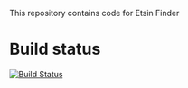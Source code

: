 This repository contains code for Etsin Finder

# Build status

[![Build Status](https://travis-ci.org/CSCfi/metax-api.svg?branch=test)](https://travis-ci.org/CSCfi/etsin-finder)
